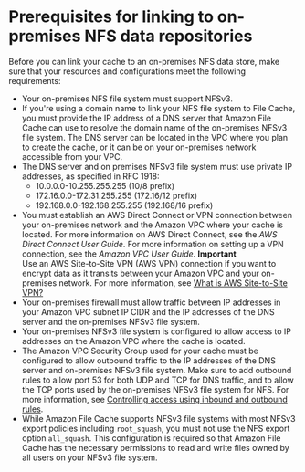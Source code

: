 # Prerequisites for linking to on\-premises NFS data repositories<a name="nfs-filer-prereqs"></a>

Before you can link your cache to an on\-premises NFS data store, make sure that your resources and configurations meet the following requirements:
+ Your on\-premises NFS file system must support NFSv3\.
+ If you're using a domain name to link your NFS file system to File Cache, you must provide the IP address of a DNS server that Amazon File Cache can use to resolve the domain name of the on\-premises NFSv3 file system\. The DNS server can be located in the VPC where you plan to create the cache, or it can be on your on\-premises network accessible from your VPC\.
+ The DNS server and on premises NFSv3 file system must use private IP addresses, as specified in RFC 1918:
  + 10\.0\.0\.0\-10\.255\.255\.255 \(10/8 prefix\)
  + 172\.16\.0\.0\-172\.31\.255\.255 \(172\.16/12 prefix\)
  + 192\.168\.0\.0\-192\.168\.255\.255 \(192\.168/16 prefix\)
+ You must establish an AWS Direct Connect or VPN connection between your on\-premises network and the Amazon VPC where your cache is located\. For more information on AWS Direct Connect, see the *AWS Direct Connect User Guide*\. For more information on setting up a VPN connection, see the *Amazon VPC User Guide*\.
**Important**  
Use an AWS Site\-to\-Site VPN \(AWS VPN\) connection if you want to encrypt data as it transits between your Amazon VPC and your on\-premises network\. For more information, see [What is AWS Site\-to\-Site VPN?](https://docs.aws.amazon.com/vpn/latest/s2svpn/VPC_VPN.html)
+ Your on\-premises firewall must allow traffic between IP addresses in your Amazon VPC subnet IP CIDR and the IP addresses of the DNS server and the on\-premises NFSv3 file system\.
+ Your on\-premises NFSv3 file system is configured to allow access to IP addresses on the Amazon VPC where the cache is located\.
+ The Amazon VPC Security Group used for your cache must be configured to allow outbound traffic to the IP addresses of the DNS server and on\-premises NFSv3 file system\. Make sure to add outbound rules to allow port 53 for both UDP and TCP for DNS traffic, and to allow the TCP ports used by the on\-premises NFSv3 file system for NFS\. For more information, see [Controlling access using inbound and outbound rules](limit-access-security-groups.md#inbound-outbound-rules)\. 
+ While Amazon File Cache supports NFSv3 file systems with most NFSv3 export policies including `root_squash`, you must not use the NFS export option `all_squash`\. This configuration is required so that Amazon File Cache has the necessary permissions to read and write files owned by all users on your NFSv3 file system\.